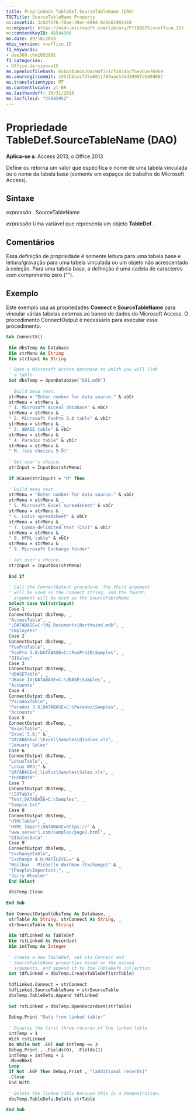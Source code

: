 ```yaml
---
title: Propriedade TableDef.SourceTableName (DAO)
TOCTitle: SourceTableName Property
ms:assetid: 3c02f5f6-70ae-39ec-0984-8d6b81992418
ms:mtpsurl: https://msdn.microsoft.com/library/Ff192675(v=office.15)
ms:contentKeyID: 48544300
ms.date: 09/18/2015
mtps_version: v=office.15
f1_keywords:
- dao360.chm1052901
f1_categories:
- Office.Version=v15
ms.openlocfilehash: 65ba3b34ca70ac94f771cfc8545cf5e703e769b9
ms.sourcegitcommit: c557bbcccf37a6011f89aae1ddd399dfe549d087
ms.translationtype: MT
ms.contentlocale: pt-BR
ms.lasthandoff: 10/31/2018
ms.locfileid: "25885952"
---
```

# <a name="tabledefsourcetablename-property-dao"></a>Propriedade TableDef.SourceTableName (DAO)


**Aplica-se a**: Access 2013, o Office 2013 

Define ou retorna um valor que especifica o nome de uma tabela vinculada ou o nome da tabela base (somente em espaços de trabalho do Microsoft Access).

## <a name="syntax"></a>Sintaxe

*expressão* . SourceTableName

*expressão* Uma variável que representa um objeto **TableDef** .

## <a name="remarks"></a>Comentários

Essa definição de propriedade é somente leitura para uma tabela base e leitura/gravação para uma tabela vinculada ou um objeto não acrescentado à coleção. Para uma tabela base, a definição é uma cadeia de caracteres com comprimento zero ("").

## <a name="example"></a>Exemplo

Este exemplo usa as propriedades **Connect** e **SourceTableName** para vincular várias tabelas externas ao banco de dados do Microsoft Access. O procedimento ConnectOutput é necessário para executar esse procedimento.

```vb 
Sub ConnectX() 
 
 Dim dbsTemp As Database 
 Dim strMenu As String 
 Dim strInput As String 
 
 ' Open a Microsoft Access database to which you will link 
 ' a table. 
 Set dbsTemp = OpenDatabase("DB1.mdb") 
 
 ' Build menu text. 
 strMenu = "Enter number for data source:" & vbCr 
 strMenu = strMenu & _ 
 " 1. Microsoft Access database" & vbCr 
 strMenu = strMenu & _ 
 " 2. Microsoft FoxPro 3.0 table" & vbCr 
 strMenu = strMenu & _ 
 " 3. dBASE table" & vbCr 
 strMenu = strMenu & _ 
 " 4. Paradox table" & vbCr 
 strMenu = strMenu & _ 
 " M. (see choices 5-9)" 
 
 ' Get user's choice. 
 strInput = InputBox(strMenu) 
 
 If UCase(strInput) = "M" Then 
 
 ' Build menu text. 
 strMenu = "Enter number for data source:" & vbCr 
 strMenu = strMenu & _ 
 " 5. Microsoft Excel spreadsheet" & vbCr 
 strMenu = strMenu & _ 
 " 6. Lotus spreadsheet" & vbCr 
 strMenu = strMenu & _ 
 " 7. Comma-delimited text (CSV)" & vbCr 
 strMenu = strMenu & _ 
 " 8. HTML table" & vbCr 
 strMenu = strMenu & _ 
 " 9. Microsoft Exchange folder" 
 
 ' Get user's choice. 
 strInput = InputBox(strMenu) 
 
 End If 
 
 ' Call the ConnectOutput procedure. The third argument 
 ' will be used as the Connect string, and the fourth 
 ' argument will be used as the SourceTableName. 
 Select Case Val(strInput) 
 Case 1 
 ConnectOutput dbsTemp, _ 
 "AccessTable", _ 
 ";DATABASE=C:\My Documents\Northwind.mdb", _ 
 "Employees" 
 Case 2 
 ConnectOutput dbsTemp, _ 
 "FoxProTable", _ 
 "FoxPro 3.0;DATABASE=C:\FoxPro30\Samples", _ 
 "Q1Sales" 
 Case 3 
 ConnectOutput dbsTemp, _ 
 "dBASETable", _ 
 "dBase IV;DATABASE=C:\dBASE\Samples", _ 
 "Accounts" 
 Case 4 
 ConnectOutput dbsTemp, _ 
 "ParadoxTable", _ 
 "Paradox 3.X;DATABASE=C:\Paradox\Samples", _ 
 "Accounts" 
 Case 5 
 ConnectOutput dbsTemp, _ 
 "ExcelTable", _ 
 "Excel 5.0;" & _ 
 "DATABASE=C:\Excel\Samples\Q1Sales.xls", _ 
 "January Sales" 
 Case 6 
 ConnectOutput dbsTemp, _ 
 "LotusTable", _ 
 "Lotus WK3;" & _ 
 "DATABASE=C:\Lotus\Samples\Sales.xls", _ 
 "THIRDQTR" 
 Case 7 
 ConnectOutput dbsTemp, _ 
 "CSVTable", _ 
 "Text;DATABASE=C:\Samples", _ 
 "Sample.txt" 
 Case 8 
 ConnectOutput dbsTemp, _ 
 "HTMLTable", _ 
 "HTML Import;DATABASE=https://" & _ 
 "www.server1.com/samples/page1.html", _ 
 "Q1SalesData" 
 Case 9 
 ConnectOutput dbsTemp, _ 
 "ExchangeTable", _ 
 "Exchange 4.0;MAPILEVEL=" & _ 
 "Mailbox - Michelle Wortman (Exchange)" & _ 
 "|People\Important;", _ 
 "Jerry Wheeler" 
 End Select 
 
 dbsTemp.Close 
 
End Sub 
 
Sub ConnectOutput(dbsTemp As Database, _ 
 strTable As String, strConnect As String, _ 
 strSourceTable As String) 
 
 Dim tdfLinked As TableDef 
 Dim rstLinked As Recordset 
 Dim intTemp As Integer 
 
 ' Create a new TableDef, set its Connect and 
 ' SourceTableName properties based on the passed 
 ' arguments, and append it to the TableDefs collection. 
 Set tdfLinked = dbsTemp.CreateTableDef(strTable) 
 
 tdfLinked.Connect = strConnect 
 tdfLinked.SourceTableName = strSourceTable 
 dbsTemp.TableDefs.Append tdfLinked 
 
 Set rstLinked = dbsTemp.OpenRecordset(strTable) 
 
 Debug.Print "Data from linked table:" 
 
 ' Display the first three records of the linked table. 
 intTemp = 1 
 With rstLinked 
 Do While Not .EOF And intTemp <= 3 
 Debug.Print , .Fields(0), .Fields(1) 
 intTemp = intTemp + 1 
 .MoveNext 
 Loop 
 If Not .EOF Then Debug.Print , "[additional records]" 
 .Close 
 End With 
 
 ' Delete the linked table because this is a demonstration. 
 dbsTemp.TableDefs.Delete strTable 
 
End Sub 
 
```

